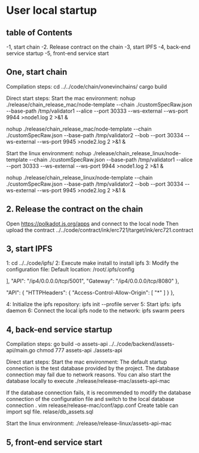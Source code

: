 # User local startup
 
## table of Contents
-1, start chain
-2. Release contract on the chain
-3, start IPFS
-4, back-end service startup
-5, front-end service start
 
## One, start chain
Compilation steps:
    cd ../../code/chain/vonevinchains/
    cargo build
 
Direct start steps:
Start the mac environment:
nohup ./release/chain_release_mac/node-template --chain ./customSpecRaw.json --base-path /tmp/validator1 --alice --port 30333 --ws-external --ws-port 9944 >node1.log 2 >&1 &
 
nohup ./release/chain_release_mac/node-template --chain ./customSpecRaw.json --base-path /tmp/validator2 --bob --port 30334 --ws-external --ws-port 9945 >node2.log 2 >&1 &
 
Start the linux environment:
nohup ./release/chain_release_linux/node-template --chain ./customSpecRaw.json --base-path /tmp/validator1 --alice --port 30333 --ws-external --ws-port 9944 >node1.log 2 >&1 &
 
nohup ./release/chain_release_linux/node-template --chain ./customSpecRaw.json --base-path /tmp/validator2 --bob --port 30334 --ws-external --ws-port 9945 >node2.log 2 >&1 &
 
## 2. Release the contract on the chain
Open https://polkadot.js.org/apps and connect to the local node
Then upload the contract ../../code/contract/ink/erc721/target/ink/erc721.contract
 
## 3, start IPFS
1: cd ../../code/ipfs/
2: Execute make install to install ipfs
3: Modify the configuration file: Default location: /root/.ipfs/config
 
],
    "API": "/ip4/0.0.0.0/tcp/5001",
    "Gateway": "/ip4/0.0.0.0/tcp/8080"
  },
 
"API": {
    "HTTPHeaders": {
 "Access-Control-Allow-Origin": [
        "*"
      ]
    }
  },
 
4: Initialize the ipfs repository: ipfs init --profile server
5: Start ipfs: ipfs daemon
6: Connect the local ipfs node to the network: ipfs swarm peers
 
## 4, back-end service startup
Compilation steps:
    go build -o assets-api ../../code/backend/assets-api/main.go
    chmod 777 assets-api
    ./assets-api

Direct start steps:
Start the mac environment:
The default startup connection is the test database provided by the project. The database connection may fail due to network reasons. You can also start the database locally to execute
    ./release/release-mac/assets-api-mac

If the database connection fails, it is recommended to modify the database connection of the configuration file and switch to the local database connection .
    vim release/release-mac/conf/app.conf
Create table can import sql file.  relase/db_assets.sql

Start the linux environment:
    ./release/release-linux/assets-api-mac

## 5, front-end service start